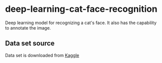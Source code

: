 # deep-learning-cat-face-recognition
Deep learning model for recognizing a cat's face. It also has the capability to annotate the image.

## Data set source
Data set is downloaded from [Kaggle](https://www.kaggle.com/crawford/cat-dataset)
